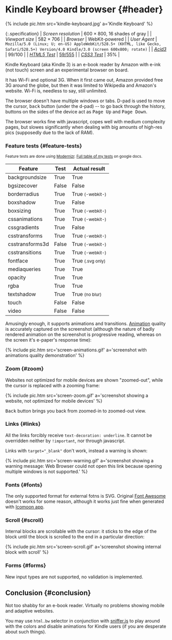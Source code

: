 # Kindle Keyboard browser {#header}

{% include pic.htm src='kindle-keyboard.jpg' a='Kindle Keyboard' %}

{:.specification}
| *Screen resolution* | 600 &times; 800, 16 shades of gray |
| *Viewport size* | 582 &times; 706 |
| *Browser* | WebKit-powered |
| *User Agent* | `Mozilla/5.0 (Linux; U; en-US) AppleWebKit/528.5+ (KHTML, like Gecko, Safari/528.5+) Version/4.0 Kindle/3.0 (screen 600x800; rotate)` |
| *[Acid3](http://acid3.acidtests.org/)* | 99/100 |
| *[HTML5 Test](http://html5test.com/)* | [59/555](http://html5test.com/s/af89ab2018cb33eb.html) |
| *[CSS3 Test](http://css3test.com/)* | 35% |

Kindle Keyboard (aka Kindle 3) is an e-book reader by Amazon with e-ink (not touch) screen and an experimental browser on board.

It has Wi-Fi and optional 3G. When it first came out, Amazon provided free 3G around the globe, but then it was limited to Wikipedia and Amazon's website. Wi-Fi is, needless to say, still unlimited.

The browser doesn't have multiple windows or tabs. D-pad is used to move the cursor, <kbd>back</kbd> button (under the d-pad) -- to go back through the history, buttons on the sides of the device act as <kbd>Page Up</kbd> and <kbd>Page Down</kbd>.

The browser works fine with javascript, copes well with medium complexity pages, but slowes significantly when dealing with big amounts of high-res pics (supposedly due to the lack of RAM).

### Feature tests {#feature-tests}

<small>Feature tests are done using [Modernizr](//modernizr.com). [Full table of my tests](https://docs.google.com/spreadsheet/ccc?key=0AjA1cIs8C8MGdFdyQ0lMQnhMbHJEeVZpMW9XejhzU2c&usp=sharing#gid=0) on google docs.</small>

<div class="table-holder">
	<table>
		<thead>
			<tr>
				<th>Feature</th>
				<th>Test</th>
				<th>Actual result</th>
			</tr>
		</thead>
		<tbody>
			<tr>
				<td>backgroundsize</td>
				<td class="true">True</td>
				<td class="true">True</td>
			</tr>
			<tr>
				<td>bgsizecover</td>
				<td class="false">False</td>
				<td class="false">False</td>
			</tr>
			<tr>
				<td>borderradius</td>
				<td class="true">True</td>
				<td class="true">True <small>(-webkit-)</small></td>
			</tr>
			<tr>
				<td>boxshadow</td>
				<td class="true">True</td>
				<td class="false">False</td>
			</tr>
			<tr>
				<td>boxsizing </td>
				<td class="true">True</td>
				<td class="true">True <small>(-webkit-)</small></td>
			</tr>
			<tr>
				<td>cssanimations</td>
				<td class="true">True</td>
				<td class="true">True <small>(-webkit-)</small></td>
			</tr>
			<tr>
				<td>cssgradients</td>
				<td class="true">True</td>
				<td class="false">False</td>
			</tr>
			<tr>
				<td>csstransforms</td>
				<td class="true">True</td>
				<td class="true">True <small>(-webkit-)</small></td>
			</tr>
			<tr>
				<td>csstransforms3d</td>
				<td class="false">False</td>
				<td class="true">True <small>(-webkit-)</small></td>
			</tr>
			<tr>
				<td>csstransitions</td>
				<td class="true">True</td>
				<td class="true">True <small>(-webkit-)</small></td>
			</tr>
			<tr>
				<td>fontface</td>
				<td class="true">True</td>
				<td class="true">True <small>(.svg only)</small></td>
			</tr>
			<tr>
				<td>mediaqueries</td>
				<td class="true">True</td>
				<td class="true">True</td>
			</tr>
			<tr>
				<td>opacity</td>
				<td class="true">True</td>
				<td class="true">True</td>
			</tr>
			<tr>
				<td>rgba</td>
				<td class="true">True</td>
				<td class="true">True</td>
			</tr>
			<tr>
				<td>textshadow</td>
				<td class="true">True</td>
				<td class="bug">True <small>(no blur)</small></td>
			</tr>
			<tr>
				<td>touch</td>
				<td class="false">False</td>
				<td class="false">False</td>
			</tr>
			<tr>
				<td>video</td>
				<td class="false">False</td>
				<td class="false">False</td>
			</tr>
		</tbody>
	</table>
</div>

Amusingly enough, it supports animations and transitions. [Animation](/en/experiments/pepyaka-font-using-css-animations/) quality is accurately captured on the screenshot (although the nature of badly rendered animation on the screenshot is progressive reading, whereas on the screen it's e-paper's response time):

{% include pic.htm src='screen-animations.gif' a='screenshot with animations quality demonstration' %}

### Zoom {#zoom}

Websites not optimized for mobile devices are shown "zoomed-out", while the cursor is replaced with a zooming frame:

{% include pic.htm src='screen-zoom.gif' a='screenshot showing a website, not optimized for mobile devices' %}

<kbd>Back</kbd> button brings you back from zoomed-in to zoomed-out view.

### Links {#links}

All the links forcibly receive `text-decoration: underline`. It cannot be overridden neither by `!important`, nor through javascript.

Links with `target="_blank"` don't work, instead a warning is shown:

{% include pic.htm src='screen-warning.gif' a='screenshot showing a warning message: Web Browser could not open this link because opening multiple windows is not supported.' %}

### Fonts {#fonts}

The only supported format for external fotns is SVG. Original [Font Awesome](http://fortawesome.github.io/Font-Awesome/) doesn't works for some reason, although it works just fine when generated with [Icomoon app](http://icomoon.io/app/).

### Scroll {#scroll}

Internal blocks are scrollable with the cursor: it sticks to the edge of the block until the block is scrolled to the end in a particular direction:

{% include pic.htm src='screen-scroll.gif' a='screenshot showing internal block with scroll' %}

### Forms {#forms}

New input types are not supported, no validation is implemented.

## Conclusion {#conclusion}

Not too shabby for an e-book reader. Virtually no problems showing mobile and adaptive websites.

You may use `html.bw` selector in conjunction with [sniffer.js](/en/scripts/sniffer/) to play around with the colors and disable animations for Kindle users (if you are desperate about such things).
